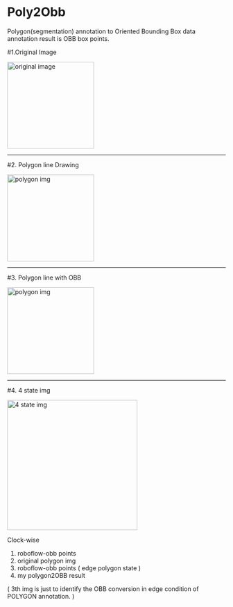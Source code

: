 # Poly2Obb
Polygon(segmentation) annotation to Oriented Bounding Box data annotation
result is OBB box points.


#1.Original Image

<img src = "https://s3.us-west-2.amazonaws.com/secure.notion-static.com/d516b0c3-dff5-45d7-a378-26801cab8492/Untitled.jpeg?X-Amz-Algorithm=AWS4-HMAC-SHA256&X-Amz-Content-Sha256=UNSIGNED-PAYLOAD&X-Amz-Credential=AKIAT73L2G45EIPT3X45/20220517/us-west-2/s3/aws4_request&X-Amz-Date=20220517T064933Z&X-Amz-Expires=86400&X-Amz-Signature=6b8d44a891fb69685259a5aa67e3bf20009bbd1a062f0cda4ca6efc3aae768ef&X-Amz-SignedHeaders=host&response-content-disposition=filename%20=%22Untitled.jpeg%22&x-id=GetObject" width = "200" height = "200" alt = "original image">

---
#2. Polygon line Drawing

<img src = "https://s3.us-west-2.amazonaws.com/secure.notion-static.com/380390de-ed1f-444a-a75a-7bbbe4cbcab9/Untitled.png?X-Amz-Algorithm=AWS4-HMAC-SHA256&X-Amz-Content-Sha256=UNSIGNED-PAYLOAD&X-Amz-Credential=AKIAT73L2G45EIPT3X45%2F20220517%2Fus-west-2%2Fs3%2Faws4_request&X-Amz-Date=20220517T065751Z&X-Amz-Expires=86400&X-Amz-Signature=046cc38077159fa5d88cfa9efe483a7742e705dab4cd820d754f613892e7cb4b&X-Amz-SignedHeaders=host&response-content-disposition=filename%20%3D%22Untitled.png%22&x-id=GetObject" width = "200" height = "200" alt  = "polygon img">

---
#3. Polygon line with OBB

<img src = "https://s3.us-west-2.amazonaws.com/secure.notion-static.com/bb692708-eebb-44cd-a9f6-fbffcd243bf2/Untitled.png?X-Amz-Algorithm=AWS4-HMAC-SHA256&X-Amz-Content-Sha256=UNSIGNED-PAYLOAD&X-Amz-Credential=AKIAT73L2G45EIPT3X45%2F20220517%2Fus-west-2%2Fs3%2Faws4_request&X-Amz-Date=20220517T070241Z&X-Amz-Expires=86400&X-Amz-Signature=8b9ca08f19a80bddeab92d1c3dd4ba8fef64819de5cd4dff51e9ecdc9735bf16&X-Amz-SignedHeaders=host&response-content-disposition=filename%20%3D%22Untitled.png%22&x-id=GetObject" width = "200" height = "200" alt  = "polygon img">

---
#4. 4 state img

<img src = "https://s3.us-west-2.amazonaws.com/secure.notion-static.com/b080e1d7-6793-492b-8ddd-c0f589b2485c/Untitled.png?X-Amz-Algorithm=AWS4-HMAC-SHA256&X-Amz-Content-Sha256=UNSIGNED-PAYLOAD&X-Amz-Credential=AKIAT73L2G45EIPT3X45%2F20220517%2Fus-west-2%2Fs3%2Faws4_request&X-Amz-Date=20220517T070435Z&X-Amz-Expires=86400&X-Amz-Signature=0a25d663af899f1847913ed53e35c1ef93b0b38bf52c096ea03f42001b01b5a5&X-Amz-SignedHeaders=host&response-content-disposition=filename%20%3D%22Untitled.png%22&x-id=GetObject" width = "300" height = "300" alt  = "4 state img">

Clock-wise
1. roboflow-obb points
2. original polygon img
3. roboflow-obb points ( edge polygon state )
4. my polygon2OBB result

( 3th img is just to identify the OBB conversion in edge condition of POLYGON annotation. )
